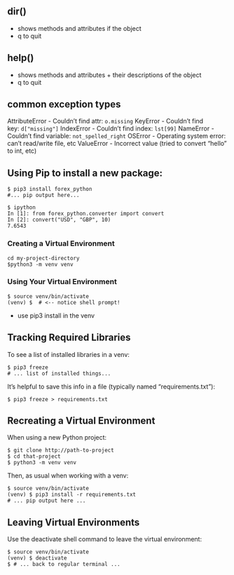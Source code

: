 
## dir()
- shows methods and attributes if the object
- q to quit

## help()
- shows methods and attributes + their descriptions of the object
- q to quit

## common exception types
AttributeError
	-  Couldn’t find attr: `o.missing`
KeyError
	-   Couldn’t find key: `d["missing"]`
IndexError
	- Couldn’t find index: `lst[99]`
NameError
	- Couldn’t find variable: `not_spelled_right`
OSError
	- Operating system error: can’t read/write file, etc
ValueError
	- Incorrect value (tried to convert “hello” to int, etc)

## Using Pip to install a new package:


```
$ pip3 install forex_python
#... pip output here...

$ ipython
In [1]: from forex_python.converter import convert
In [2]: convert("USD", "GBP", 10)
7.6543
```

### Creating a Virtual Environment
```
cd my-project-directory
$python3 -m venv venv
```

### Using Your Virtual Environment
```
$ source venv/bin/activate
(venv) $  # <-- notice shell prompt!
```
- use pip3 install in the venv

## Tracking Required Libraries

To see a list of installed libraries in a venv:
```
$ pip3 freeze
# ... list of installed things...
```
It’s helpful to save this info in a file (typically named “requirements.txt”):
```
$ pip3 freeze > requirements.txt
```
## Recreating a Virtual Environment

When using a new Python project:
```
$ git clone http://path-to-project
$ cd that-project
$ python3 -m venv venv
```

Then, as usual when working with a venv:
```
$ source venv/bin/activate
(venv) $ pip3 install -r requirements.txt
# ... pip output here ...
```

## Leaving Virtual Environments

Use the deactivate shell command to leave the virtual environment:
```
$ source venv/bin/activate
(venv) $ deactivate
$ # ... back to regular terminal ...
```
